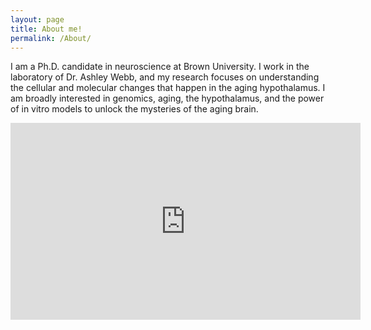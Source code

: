 ```yaml
---
layout: page
title: About me!
permalink: /About/
---
```


I am a Ph.D. candidate in neuroscience at Brown University. I work in the laboratory of Dr. Ashley Webb, and my research focuses on understanding the cellular and molecular changes that happen in the aging hypothalamus. I am broadly interested in genomics, aging, the hypothalamus, and the power of in vitro models to unlock the mysteries of the aging brain.  











<iframe width="560" height="315" src="https://www.youtube.com/embed/5ZRjYwUjBZ0" title="YouTube video player" frameborder="0" allow="accelerometer; autoplay; clipboard-write; encrypted-media; gyroscope; picture-in-picture; web-share" allowfullscreen></iframe>


